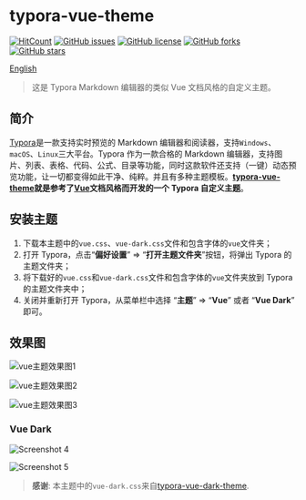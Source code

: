 # typora-vue-theme

[![HitCount](http://hits.dwyl.io/blinkfox/typora-vue-theme.svg)](http://hits.dwyl.io/blinkfox/typora-vue-theme) [![GitHub issues](https://img.shields.io/github/issues/blinkfox/typora-vue-theme.svg)](https://github.com/blinkfox/typora-vue-theme/issues) [![GitHub license](https://img.shields.io/github/license/blinkfox/typora-vue-theme.svg)](https://github.com/blinkfox/typora-vue-theme/blob/master/LICENSE) [![GitHub forks](https://img.shields.io/github/forks/blinkfox/typora-vue-theme.svg)](https://github.com/blinkfox/typora-vue-theme/network) [![GitHub stars](https://img.shields.io/github/stars/blinkfox/typora-vue-theme.svg)](https://github.com/blinkfox/typora-vue-theme/stargazers)

[English](README.md)

> 这是 Typora Markdown 编辑器的类似 Vue 文档风格的自定义主题。

## 简介

[Typora](https://www.typora.io/)是一款支持实时预览的 Markdown 编辑器和阅读器，支持`Windows`、`macOS`、`Linux`三大平台。Typora 作为一款合格的 Markdown 编辑器，支持图片、列表、表格、代码、公式、目录等功能，同时这款软件还支持（一键）动态预览功能，让一切都变得如此干净、纯粹。并且有多种主题模板。**[typora-vue-theme](https://github.com/blinkfox/typora-vue-theme)就是参考了[Vue](https://vuejs.org/)文档风格而开发的一个 Typora 自定义主题**。

## 安装主题

1. 下载本主题中的`vue.css`、`vue-dark.css`文件和包含字体的`vue`文件夹；
2. 打开 Typora，点击“**偏好设置**” => “**打开主题文件夹**”按钮，将弹出 Typora 的主题文件夹；
3. 将下载好的`vue.css`和`vue-dark.css`文件和包含字体的`vue`文件夹放到 Typora 的主题文件夹中；
4. 关闭并重新打开 Typora，从菜单栏中选择 “**主题**” => “**Vue**” 或者 “**Vue Dark**” 即可。

## 效果图

![vue主题效果图1](http://static.blinkfox.com/typora_vue_theme_screen_01.png)

![vue主题效果图2](http://static.blinkfox.com/typora_vue_theme_screen_02.png)

![vue主题效果图3](http://static.blinkfox.com/typora_vue_theme_screen_03.png)

### Vue Dark

![Screenshot 4](https://github.com/MamoruDS/typora-vue-theme/raw/master/screenshots/screenshot_01.png)

![Screenshot 5](https://github.com/MamoruDS/typora-vue-theme/raw/master/screenshots/screenshot_02.png)

> **感谢**: 本主题中的`vue-dark.css`来自[typora-vue-dark-theme](https://github.com/MamoruDS/typora-vue-dark-theme).